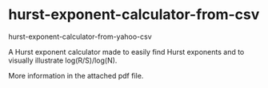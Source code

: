 # hurst-exponent-calculator-from-csv
hurst-exponent-calculator-from-yahoo-csv

A Hurst exponent calculator made to easily find Hurst exponents and to visually illustrate log(R/S)/log(N).

More information in the attached pdf file.
